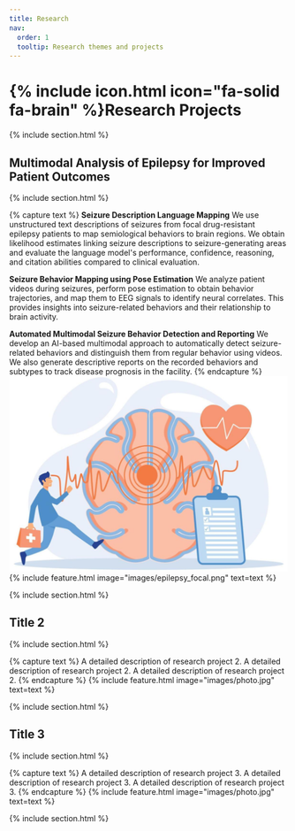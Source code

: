 ```yaml
---
title: Research
nav:
  order: 1
  tooltip: Research themes and projects
---
```


# {% include icon.html icon="fa-solid fa-brain" %}Research Projects
{% include section.html %}
## Multimodal Analysis of Epilepsy for Improved Patient Outcomes
{% include section.html %}

{% capture text %}
__Seizure Description Language Mapping__
We use unstructured text descriptions of seizures from focal drug-resistant epilepsy patients to map semiological behaviors to brain regions. We obtain likelihood estimates linking seizure descriptions to seizure-generating areas and evaluate the language model's performance, confidence, reasoning, and citation abilities compared to clinical evaluation.

__Seizure Behavior Mapping using Pose Estimation__
We analyze patient videos during seizures, perform pose estimation to obtain behavior trajectories, and map them to EEG signals to identify neural correlates. This provides insights into seizure-related behaviors and their relationship to brain activity.

__Automated Multimodal Seizure Behavior Detection and Reporting__
We develop an AI-based multimodal approach to automatically detect seizure-related behaviors and distinguish them from regular behavior using videos. We also generate descriptive reports on the recorded behaviors and subtypes to track disease prognosis in the facility.
{% endcapture %}
<img src="images/epilepsy_focal.png" alt="Description of the image">
{% include feature.html image="images/epilepsy_focal.png"  text=text %}

{% include section.html %}

## Title 2
{% include section.html %}

{% capture text %}
A detailed description of research project 2.
A detailed description of research project 2.
A detailed description of research project 2.
{% endcapture %}
{% include feature.html image="images/photo.jpg"   text=text %}


{% include section.html %}

## Title 3
{% include section.html %}

{% capture text %}
A detailed description of research project 3.
A detailed description of research project 3.
A detailed description of research project 3.
{% endcapture %}
{% include feature.html image="images/photo.jpg"   text=text %}


{% include section.html %}
